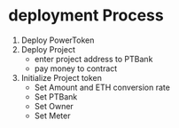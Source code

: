 # deployment Process 
1. Deploy PowerToken
2. Deploy Project
   * enter project address to PTBank
   * pay money to contract
3. Initialize Project token
   * Set Amount and ETH conversion rate
   * Set PTBank
   * Set Owner
   * Set Meter
